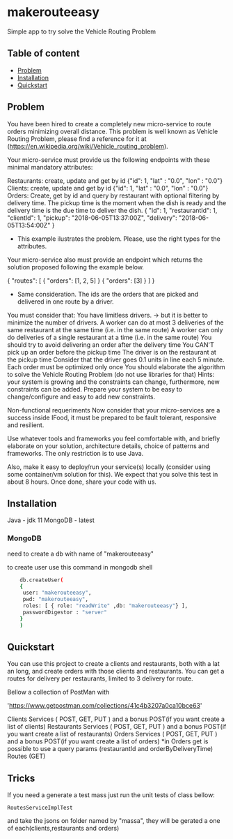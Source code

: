 # makerouteeasy
Simple app to try solve the Vehicle Routing Problem


## Table of content
- [Problem](#Problem)
- [Installation](#Installation)
- [Quickstart](#quickstart)

## Problem

You have been hired to create a completely new micro-service to route orders minimizing overall distance. This problem is well known as Vehicle Routing Problem, please find a reference for it at (https://en.wikipedia.org/wiki/Vehicle_routing_problem).

Your micro-service must provide us the following endpoints with these minimal mandatory attributes:

Restaurants: create, update and get by id {"id": 1, "lat" : "0.0", "lon" : "0.0"}
Clients: create, update and get by id {"id": 1, "lat" : "0.0", "lon" : "0.0"}
Orders: Create, get by id and query by restaurant with optional filtering by delivery time. The pickup time is the moment when the dish is ready and the delivery time is the due time to deliver the dish.
{
    "id": 1,
    "restaurantId": 1,
    "clientId": 1,
    "pickup": "2018-06-05T13:37:00Z",
    "delivery": "2018-06-05T13:54:00Z"
}
* This example ilustrates the problem. Please, use the right types for the attributes.

Your micro-service also must provide an endpoint which returns the solution proposed following the example below.

{
	"routes": [
		{
			"orders": [1, 2, 5]
		}
		{
			"orders": [3]
		}
	]
}
* Same consideration. The ids are the orders that are picked and delivered in one route by a driver.

You must consider that:
You have limitless drivers. -> but it is better to minimize the number of drivers.
A worker can do at most 3 deliveries of the same restaurant at the same time (i.e. in the same route)
A worker can only do deliveries of a single restaurant at a time (i.e. in the same route)
You should try to avoid delivering an order after the delivery time
You CAN'T pick up an order before the pickup time
The driver is on the restaurant at the pickup time
Consider that the driver goes 0.1 units in line each 5 minute.
Each order must be optimized only once
You should elaborate the algorithm to solve the Vehicle Routing Problem (do not use libraries for that)
Hints: your system is growing and the constraints can change, furthermore, new constraints can be added. Prepare your system to be easy to change/configure and easy to add new constraints.

Non-functional requeriments
Now consider that your micro-services are a success inside IFood, it must be prepared to be fault tolerant, responsive and resilient.

Use whatever tools and frameworks you feel comfortable with, and briefly elaborate on your solution, architecture details, choice of patterns and frameworks. The only restriction is to use Java.

Also, make it easy to deploy/run your service(s) locally (consider using some container/vm solution for this). We expect that you solve this test in about 8 hours. Once done, share your code with us.



## Installation

Java - jdk 11
MongoDB - latest

### MongoDB

need to create a db with name of "makerouteeasy"

to create user use this command in mongodb shell
```bash
    db.createUser(
    {
     user: "makerouteeasy",
     pwd: "makerouteeasy",
     roles: [ { role: "readWrite" ,db: "makerouteeasy"} ],
     passwordDigestor : "server" 
    }
    )
```

## Quickstart

You can use this project to create a clients and restaurants, both with a lat an long, and create orders with those clients and restaurants.
You can get a routes for delivery per restaurants, limited to 3 delivery for route.

Bellow a collection of PostMan with 

'https://www.getpostman.com/collections/41c4b3207a0ca10bce63'

Clients Services ( POST, GET, PUT ) and a bonus POST(if you want create a list of clients)
Restaurants Services ( POST, GET, PUT ) and a bonus POST(if you want create a list of restaurants)
Orders Services ( POST, GET, PUT ) and a bonus POST(if you want create a list of orders)
*in Orders get is possible to use a query params (restaurantId and orderByDeliveryTime)
Routes (GET)


## Tricks
If you need a generate a test mass just run the unit tests of class bellow:
```
RoutesServiceImplTest
```
and take the jsons on folder named by "massa", they will be gerated a one of each(clients,restaurants and orders)
